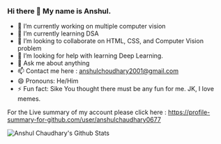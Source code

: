 ### Hi there 👋 My name is Anshul.


- 🔭 I’m currently working on multiple computer vision
- 🌱 I’m currently learning DSA
- 👯 I’m looking to collaborate on HTML, CSS, and Computer Vision problem
- 🤔 I’m looking for help with learning Deep Learning.
- 💬 Ask me about anything
- 📫 Contact me here : anshulchoudhary2001@gmail.com
- 😄 Pronouns: He/Him
- ⚡ Fun fact: Sike You thought there must be any fun for me. JK, I love memes.

For the Live summary of my account please click here :
https://profile-summary-for-github.com/user/anshulchaudhary0677

<img align="left" alt="Anshul Chaudhary's Github Stats" src="https://github-readme-stats.vercel.app/api?username=anshulchaudhary0677&show_icons=true&hide_border=true" />
